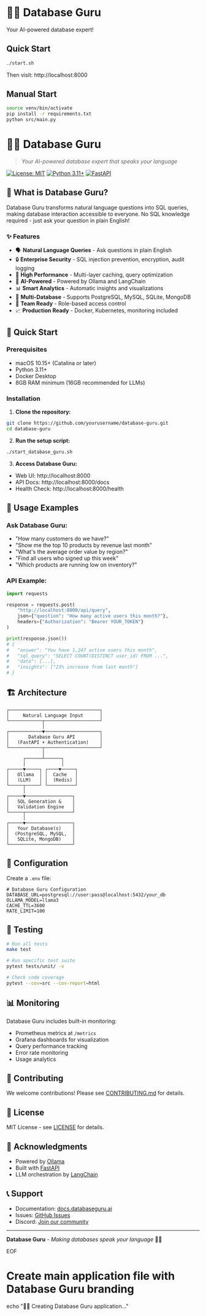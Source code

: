 # 🧙‍♂️ Database Guru

Your AI-powered database expert!

## Quick Start

```bash
./start.sh
```

Then visit: http://localhost:8000

## Manual Start

```bash
source venv/bin/activate
pip install -r requirements.txt
python src/main.py
```
# 🧙‍♂️ Database Guru

> *Your AI-powered database expert that speaks your language*

[![License: MIT](https://img.shields.io/badge/License-MIT-yellow.svg)](https://opensource.org/licenses/MIT)
[![Python 3.11+](https://img.shields.io/badge/python-3.11+-blue.svg)](https://www.python.org/downloads/)
[![FastAPI](https://img.shields.io/badge/FastAPI-0.104-green.svg)](https://fastapi.tiangolo.com/)

## 🌟 What is Database Guru?

Database Guru transforms natural language questions into SQL queries, making database interaction accessible to everyone. No SQL knowledge required - just ask your question in plain English!

### ✨ Features

- 🗣️ **Natural Language Queries** - Ask questions in plain English
- 🔒 **Enterprise Security** - SQL injection prevention, encryption, audit logging
- 🚀 **High Performance** - Multi-layer caching, query optimization
- 🧠 **AI-Powered** - Powered by Ollama and LangChain
- 📊 **Smart Analytics** - Automatic insights and visualizations
- 🔄 **Multi-Database** - Supports PostgreSQL, MySQL, SQLite, MongoDB
- 👥 **Team Ready** - Role-based access control
- 📈 **Production Ready** - Docker, Kubernetes, monitoring included

## 🚀 Quick Start

### Prerequisites
- macOS 10.15+ (Catalina or later)
- Python 3.11+
- Docker Desktop
- 8GB RAM minimum (16GB recommended for LLMs)

### Installation

1. **Clone the repository:**
```bash
git clone https://github.com/yourusername/database-guru.git
cd database-guru
```

2. **Run the setup script:**
```bash
./start_database_guru.sh
```

3. **Access Database Guru:**
- Web UI: http://localhost:8000
- API Docs: http://localhost:8000/docs
- Health Check: http://localhost:8000/health

## 💬 Usage Examples

### Ask Database Guru:
- "How many customers do we have?"
- "Show me the top 10 products by revenue last month"
- "What's the average order value by region?"
- "Find all users who signed up this week"
- "Which products are running low on inventory?"

### API Example:
```python
import requests

response = requests.post(
    "http://localhost:8000/api/query",
    json={"question": "How many active users this month?"},
    headers={"Authorization": "Bearer YOUR_TOKEN"}
)

print(response.json())
# {
#   "answer": "You have 1,247 active users this month",
#   "sql_query": "SELECT COUNT(DISTINCT user_id) FROM ...",
#   "data": [...],
#   "insights": ["23% increase from last month"]
# }
```

## 🏗️ Architecture

```
┌─────────────────────────────────┐
│     Natural Language Input      │
└────────────┬────────────────────┘
             │
┌────────────▼────────────────────┐
│       Database Guru API         │
│   (FastAPI + Authentication)    │
└────────────┬────────────────────┘
             │
      ┌──────┴──────┐
      │             │
┌─────▼─────┐ ┌────▼─────┐
│   Ollama  │ │  Cache   │
│   (LLM)   │ │  (Redis) │
└─────┬─────┘ └──────────┘
      │
┌─────▼─────────────────┐
│   SQL Generation &    │
│   Validation Engine   │
└─────┬─────────────────┘
      │
┌─────▼─────────────────┐
│   Your Database(s)    │
│  (PostgreSQL, MySQL,  │
│   SQLite, MongoDB)    │
└───────────────────────┘
```

## 🔧 Configuration

Create a `.env` file:
```env
# Database Guru Configuration
DATABASE_URL=postgresql://user:pass@localhost:5432/your_db
OLLAMA_MODEL=llama3
CACHE_TTL=3600
RATE_LIMIT=100
```

## 🧪 Testing

```bash
# Run all tests
make test

# Run specific test suite
pytest tests/unit/ -v

# Check code coverage
pytest --cov=src --cov-report=html
```

## 📊 Monitoring

Database Guru includes built-in monitoring:
- Prometheus metrics at `/metrics`
- Grafana dashboards for visualization
- Query performance tracking
- Error rate monitoring
- Usage analytics

## 🤝 Contributing

We welcome contributions! Please see [CONTRIBUTING.md](CONTRIBUTING.md) for details.

## 📝 License

MIT License - see [LICENSE](LICENSE) for details.

## 🙏 Acknowledgments

- Powered by [Ollama](https://ollama.ai)
- Built with [FastAPI](https://fastapi.tiangolo.com)
- LLM orchestration by [LangChain](https://langchain.com)

## 📞 Support

- Documentation: [docs.databaseguru.ai](https://docs.databaseguru.ai)
- Issues: [GitHub Issues](https://github.com/yourusername/database-guru/issues)
- Discord: [Join our community](https://discord.gg/databaseguru)

---

**Database Guru** - *Making databases speak your language* 🧙‍♂️

EOF

# Create main application file with Database Guru branding
echo "🧙‍♂️ Creating Database Guru application..."